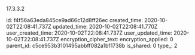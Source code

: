 17.3.3.2

id: f4f56a63eda845ce9ad66c12d8ff26ec
created_time: 2020-10-02T22:08:41.737Z
updated_time: 2020-10-02T22:08:41.770Z
user_created_time: 2020-10-02T22:08:41.737Z
user_updated_time: 2020-10-02T22:08:41.737Z
encryption_cipher_text: 
encryption_applied: 0
parent_id: c5ce953b3101495abbff082a1b11738b
is_shared: 0
type_: 2